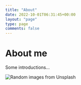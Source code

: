 ```yaml
---
title: "About"
date: 2022-10-01T06:31:45+00:00
layout: "page"
type: page
comments: false
---
```


# About me

Some introductions...

![Random images from Unsplash](https://source.unsplash.com/random/1000x500)